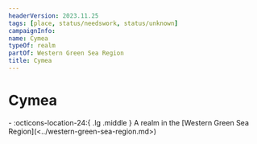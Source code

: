 ```yaml
---
headerVersion: 2023.11.25
tags: [place, status/needswork, status/unknown]
campaignInfo:
name: Cymea
typeOf: realm
partOf: Western Green Sea Region
title: Cymea
---
```


# Cymea
<div class="grid cards ext-narrow-margin ext-one-column" markdown>
-    :octicons-location-24:{ .lg .middle } A realm in the [Western Green Sea Region](<../western-green-sea-region.md>)  
</div>





